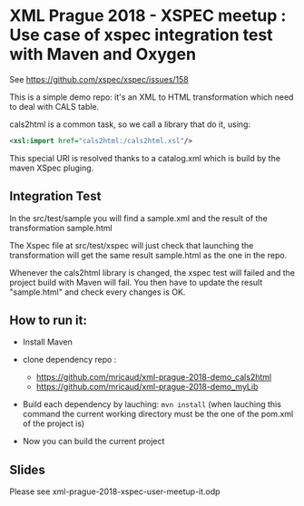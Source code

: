 # XML Prague 2018 - XSPEC meetup : Use case of xspec integration test with Maven and Oxygen

See https://github.com/xspec/xspec/issues/158

This is a simple demo repo: it's an XML to HTML transformation which need to deal with CALS table.

cals2html is a common task, so we call a library that do it, using:

```xml
<xsl:import href="cals2html:/cals2html.xsl"/>
```

This special URI is resolved thanks to a catalog.xml which is build by the maven XSpec pluging.

## Integration Test

In the src/test/sample you will find a sample.xml and the result of the transformation sample.html

The Xspec file at src/test/xspec will just check that launching the transformation will get the same result sample.html as the one in the repo.

Whenever the cals2html library is changed, the xspec test will failed and the project build with Maven will fail.
You then have to update the result "sample.html" and check every changes is OK.

## How to run it:

- Install Maven
- clone dependency repo :
    - https://github.com/mricaud/xml-prague-2018-demo_cals2html
    - https://github.com/mricaud/xml-prague-2018-demo_myLib 

- Build each dependency by lauching: `mvn install`
(when lauching this command the current working directory must be the one of the pom.xml of the project is)

- Now you can build the current project

## Slides

Please see xml-prague-2018-xspec-user-meetup-it.odp
